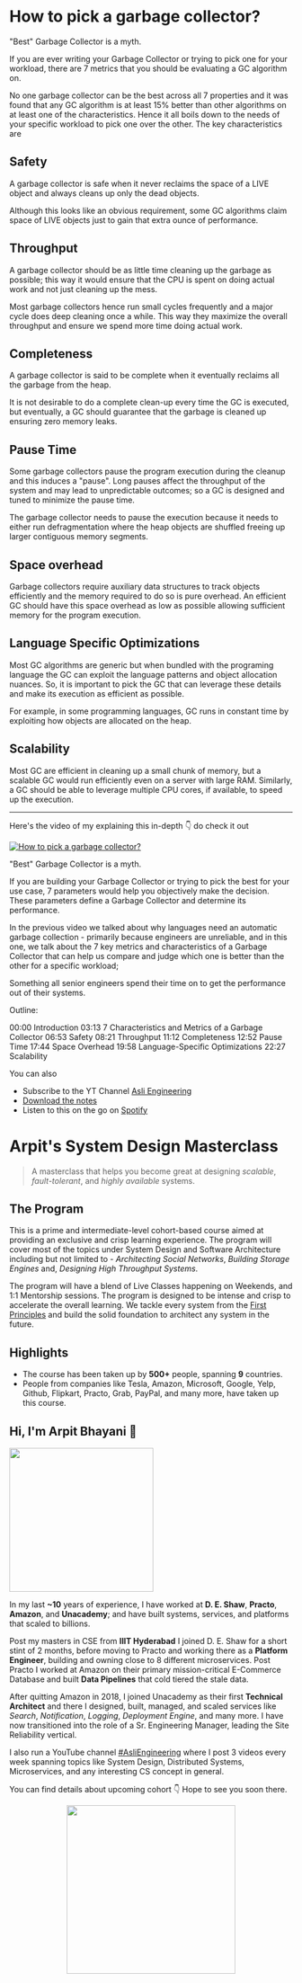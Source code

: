 How to pick a garbage collector?
===


"Best" Garbage Collector is a myth.

If you are ever writing your Garbage Collector or trying to pick one for your workload, there are 7 metrics that you should be evaluating a GC algorithm on.

No one garbage collector can be the best across all 7 properties and it was found that any GC algorithm is at least 15% better than other algorithms on at least one of the characteristics. Hence it all boils down to the needs of your specific workload to pick one over the other. The key characteristics are

## Safety

A garbage collector is safe when it never reclaims the space of a LIVE object and always cleans up only the dead objects.

Although this looks like an obvious requirement, some GC algorithms claim space of LIVE objects just to gain that extra ounce of performance.

## Throughput

A garbage collector should be as little time cleaning up the garbage as possible; this way it would ensure that the CPU is spent on doing actual work and not just cleaning up the mess.

Most garbage collectors hence run small cycles frequently and a major cycle does deep cleaning once a while. This way they maximize the overall throughput and ensure we spend more time doing actual work.

## Completeness

A garbage collector is said to be complete when it eventually reclaims all the garbage from the heap.

It is not desirable to do a complete clean-up every time the GC is executed, but eventually, a GC should guarantee that the garbage is cleaned up ensuring zero memory leaks.

## Pause Time

Some garbage collectors pause the program execution during the cleanup and this induces a "pause". Long pauses affect the throughput of the system and may lead to unpredictable outcomes; so a GC is designed and tuned to minimize the pause time.

The garbage collector needs to pause the execution because it needs to either run defragmentation where the heap objects are shuffled freeing up larger contiguous memory segments.

## Space overhead

Garbage collectors require auxiliary data structures to track objects efficiently and the memory required to do so is pure overhead. An efficient GC should have this space overhead as low as possible allowing sufficient memory for the program execution.

## Language Specific Optimizations

Most GC algorithms are generic but when bundled with the programing language the GC can exploit the language patterns and object allocation nuances. So, it is important to pick the GC that can leverage these details and make its execution as efficient as possible.

For example, in some programming languages, GC runs in constant time by exploiting how objects are allocated on the heap.

## Scalability

Most GC are efficient in cleaning up a small chunk of memory, but a scalable GC would run efficiently even on a server with large RAM. Similarly, a GC should be able to leverage multiple CPU cores, if available, to speed up the execution.
<hr />


<p>Here's the video of my explaining this in-depth 👇‍ do check it out</p>

[![How to pick a garbage collector?](https://i.ytimg.com/vi/IojMqbegejk/mqdefault.jpg)](https://www.youtube.com/watch?v=IojMqbegejk)

"Best" Garbage Collector is a myth.

If you are building your Garbage Collector or trying to pick the best for your use case, 7 parameters would help you objectively make the decision. These parameters define a Garbage Collector and determine its performance.

In the previous video we talked about why languages need an automatic garbage collection - primarily because engineers are unreliable, and in this one, we talk about the 7 key metrics and characteristics of a Garbage Collector that can help us compare and judge which one is better than the other for a specific workload;
 
Something all senior engineers spend their time on to get the performance out of their systems.

Outline:

00:00 Introduction
03:13 7 Characteristics and Metrics of a Garbage Collector
06:53 Safety
08:21 Throughput
11:12 Completeness
12:52 Pause Time
17:44 Space Overhead
19:58 Language-Specific Optimizations
22:27 Scalability

You can also
 - Subscribe to the YT Channel [Asli Engineering](https://youtube.com/c/ArpitBhayani)
 - [Download the notes](https://drive.google.com/file/d/1eHwPYsx-k61JoLCz4FudN4DFZMAe-_3j/view?usp=sharing)
 - Listen to this on the go on [Spotify](https://open.spotify.com/show/7qMoamm2iZQrsPVm6IQLoD)

# Arpit's System Design Masterclass

> A masterclass that helps you become great at designing _scalable_, _fault-tolerant_, and _highly available_ systems.

## The Program

This is a prime and intermediate-level cohort-based course aimed at providing an exclusive and crisp learning experience. The program will cover most of the topics under System Design and Software Architecture including but not limited to - _Architecting Social Networks_, _Building Storage Engines_ and, _Designing High Throughput Systems_.

The program will have a blend of Live Classes happening on Weekends, and 1:1 Mentorship sessions. The program is designed to be intense and crisp to accelerate the overall learning. We tackle every system from the [First Principles](https://en.wikipedia.org/wiki/First_principle) and build the solid foundation to architect any system in the future.


## Highlights

 - The course has been taken up by __500+__ people, spanning __9__ countries.
 - People from companies like Tesla, Amazon, Microsoft, Google, Yelp, Github, Flipkart, Practo, Grab, PayPal, and many more, have taken up this course.


## Hi, I'm Arpit Bhayani 👋

<img width="256px" src="https://arpitbhayani.me/static/img/arpit.jpg" />

In my last **~10** years of experience, I have worked at **D. E. Shaw**, **Practo**, **Amazon**, and **Unacademy**; and have built systems, services, and platforms that scaled to billions.

Post my masters in CSE from **IIIT Hyderabad** I joined D. E. Shaw for a short stint of 2 months, before moving to Practo and working there as a **Platform Engineer**, building and owning close to 8 different microservices. Post Practo I worked at Amazon on their primary mission-critical E-Commerce Database and built **Data Pipelines** that cold tiered the stale data.

After quitting Amazon in 2018, I joined Unacademy as their first **Technical Architect** and there I designed, built, managed, and scaled services like _Search_, _Notification_, _Logging_, _Deployment Engine_, and many more. I have now transitioned into the role of a Sr. Engineering Manager, leading the Site Reliability vertical.

I also run a YouTube channel [#AsliEngineering](https://www.youtube.com/c/ArpitBhayani) where I post 3 videos every week spanning topics like System Design, Distributed Systems, Microservices, and any interesting CS concept in general.

You can find details about upcoming cohort 👇‍ Hope to see you soon there.

<center>
<a target="_blank" href="https://arpitbhayani.me/masterclass">
<img src="https://user-images.githubusercontent.com/4745789/137859181-d4499cf4-ce65-4466-8b88-a078ece0f081.PNG" width="300px" />
</a>
</center>